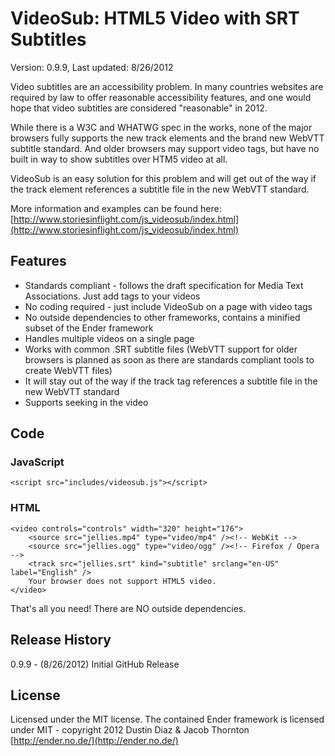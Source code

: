 # VideoSub: HTML5 Video with SRT Subtitles #

Version: 0.9.9, Last updated: 8/26/2012

Video subtitles are an accessibility problem. In many countries websites are required by law to offer reasonable accessibility features, and one would hope that video subtitles are considered "reasonable" in 2012.

While there is a W3C and WHATWG spec in the works, none of the major browsers fully supports the new track elements and the brand new WebVTT subtitle standard. And older browsers may support video tags, but have no built in way to show subtitles over HTM5 video at all.

VideoSub is an easy solution for this problem and will get out of the way if the track element references a subtitle file in the new WebVTT standard. 

More information and examples can be found here: [http://www.storiesinflight.com/js_videosub/index.html](http://www.storiesinflight.com/js_videosub/index.html)


## Features ##

*  Standards compliant - follows the draft specification for Media Text Associations. Just add <track> tags to your videos
*  No coding required - just include VideoSub on a page with video tags
*  No outside dependencies to other frameworks, contains a minified subset of the Ender framework
*  Handles multiple videos on a single page
*  Works with common .SRT subtitle files (WebVTT support for older browsers is planned as soon as there are standards compliant tools to create WebVTT files)
*  It will stay out of the way if the track tag references a subtitle file in the new WebVTT standard
*  Supports seeking in the video


## Code ##

### JavaScript ###

	<script src="includes/videosub.js"></script>

### HTML ###

	<video controls="controls" width="320" height="176">
		<source src="jellies.mp4" type="video/mp4" /><!-- WebKit -->
		<source src="jellies.ogg" type="video/ogg" /><!-- Firefox / Opera -->
		<track src="jellies.srt" kind="subtitle" srclang="en-US" label="English" />
		Your browser does not support HTML5 video.
	</video>

That's all you need! There are NO outside dependencies.


## Release History ##

0.9.9 - (8/26/2012) Initial GitHub Release


## License ##
Licensed under the MIT license. The contained Ender framework is licensed under MIT - copyright 2012 Dustin Diaz & Jacob Thornton [http://ender.no.de/](http://ender.no.de/)
